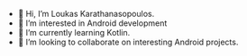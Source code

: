 - 👋 Hi, I’m Loukas Karathanasopoulos.
- 👀 I’m interested in Android development
- 🌱 I’m currently learning Kotlin.
- 💞️ I’m looking to collaborate on interesting Android projects.
